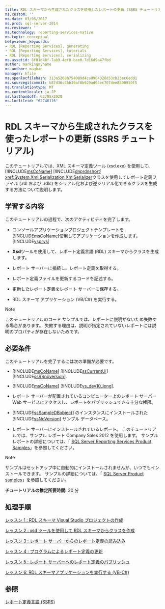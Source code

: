 ```yaml
---
title: RDL スキーマから生成されたクラスを使用したレポートの更新 (SSRS チュートリアル) |Microsoft Docs
ms.custom: ''
ms.date: 03/06/2017
ms.prod: sql-server-2014
ms.reviewer: ''
ms.technology: reporting-services-native
ms.topic: conceptual
helpviewer_keywords:
- RDL [Reporting Services], generating
- RDL [Reporting Services], tutorials
- RDL [Reporting Services], serializing
ms.assetid: 8f81d48f-7ab9-4ef8-bce0-7d16d9a47fbd
author: markingmyname
ms.author: maghan
manager: kfile
ms.openlocfilehash: 313a5268b754089d4ca8964328d53cb23ec6edd1
ms.sourcegitcommit: b87d36c46b39af8b929ad94ec707dee8800950f5
ms.translationtype: MT
ms.contentlocale: ja-JP
ms.lasthandoff: 02/08/2020
ms.locfileid: "62746116"
---
```

# <a name="updating-reports-using-classes-generated-from-the-rdl-schema-ssrs-tutorial"></a>RDL スキーマから生成されたクラスを使ったレポートの更新 (SSRS チュートリアル)
  このチュートリアルでは、XML スキーマ定義ツール (xsd.exe) を使用して、 [!INCLUDE[msCoName](../includes/msconame-md.md)] [!INCLUDE[dnprdnshort](../includes/dnprdnshort-md.md)] <xref:System.Xml.Serialization.XmlSerializer>クラスを使用してレポート定義ファイル (.rdl および .rdlc) をシリアル化および逆シリアル化できるクラスを生成する方法について説明します。  
  
## <a name="what-you-will-learn"></a>学習する内容  
 このチュートリアルの過程で、次のアクティビティを完了します。  
  
-   コンソールアプリケーションプロジェクトテンプレートを[!INCLUDE[msCoName](../includes/msconame-md.md)]使用してアプリケーションを作成します。 [!INCLUDE[vsprvs](../includes/vsprvs-md.md)]  
  
-   **Xsd**ツールを使用して、レポート定義言語 (RDL) スキーマからクラスを生成します。  
  
-   レポート サーバーに接続し、レポート定義を取得する。  
  
-   レポート定義ファイルを更新するコードを記述する。  
  
-   更新したレポート定義をレポート サーバーに保存する。  
  
-   RDL スキーマ アプリケーション (VB/C#) を実行する。  
  
> [!NOTE]  
>  このチュートリアルのコード サンプルでは、レポートに説明がないため失敗する場合があります。 失敗する理由は、説明が指定されていないレポートには説明のプロパティが存在しないためです。  
  
## <a name="requirements"></a>必要条件  
 このチュートリアルを完了するには次の準備が必要です。  
  
-   [!INCLUDE[msCoName](../includes/msconame-md.md)] [!INCLUDE[ssCurrentUI](../includes/sscurrentui-md.md)] [!INCLUDE[ssRSnoversion](../includes/ssrsnoversion-md.md)].  
  
-   [!INCLUDE[msCoName](../includes/msconame-md.md)] [!INCLUDE[vs_dev10_long](../includes/vs-dev10-long-md.md)].  
  
-   レポート サーバーが配置されているコンピューター上のレポート サーバー Web サービスにアクセスし、レポートをパブリッシュできる十分な権限。  
  
-   
  [!INCLUDE[ssSampleDBobject](../includes/sssampledbobject-md.md)] のインスタンスにインストールされた [!INCLUDE[ssNoVersion](../includes/ssnoversion-md.md)] サンプル データベース。  
  
-   レポート サーバーにインストールされているレポート。 このチュートリアルでは、サンプル レポート Company Sales 2012 を使用します。 サンプルレポートの詳細については、「 [SQL Server Reporting Services Product Samples](https://go.microsoft.com/fwlink/?LinkId=177889)」を参照してください。  
  
> [!NOTE]  
>  サンプルはセットアップ中に自動的にインストールされませんが、いつでもインストールできます。 サンプルの詳細については、「 [SQL Server Product samples](https://go.microsoft.com/fwlink/?LinkId=182887)」を参照してください。  
  
 **チュートリアルの推定所要時間:** 30 分  
  
## <a name="tasks"></a>処理手順  
 [レッスン 1 : RDL スキーマ Visual Studio プロジェクトの作成](../../2014/tutorials/lesson-1-create-the-rdl-schema-visual-studio-project.md)  
  
 [レッスン 2 : xsd ツールを使用して RDL スキーマからクラスを作成](../../2014/tutorials/lesson-2-generate-classes-from-the-rdl-schema-using-the-xsd-tool.md)  
  
 [レッスン 3 : レポート サーバーからのレポート定義の読み込み](../../2014/tutorials/lesson-3-load-a-report-definition-from-the-report-server.md)  
  
 [レッスン 4 : プログラムによるレポート定義の更新](../../2014/tutorials/lesson-4-update-the-report-definition-programmatically.md)  
  
 [レッスン 5 : レポート サーバーへのレポート定義のパブリッシュ](../../2014/tutorials/lesson-5-publish-the-report-definition-to-the-report-server.md)  
  
 [レッスン 6: RDL スキーマアプリケーションを実行する &#40;VB-C&#35;&#41;](../../2014/tutorials/lesson-6-run-the-rdl-schema-application-vb-csharp.md)  
  
## <a name="see-also"></a>参照  
 [レポート定義言語 &#40;SSRS&#41;](../reporting-services/reports/report-definition-language-ssrs.md)  
  
  
